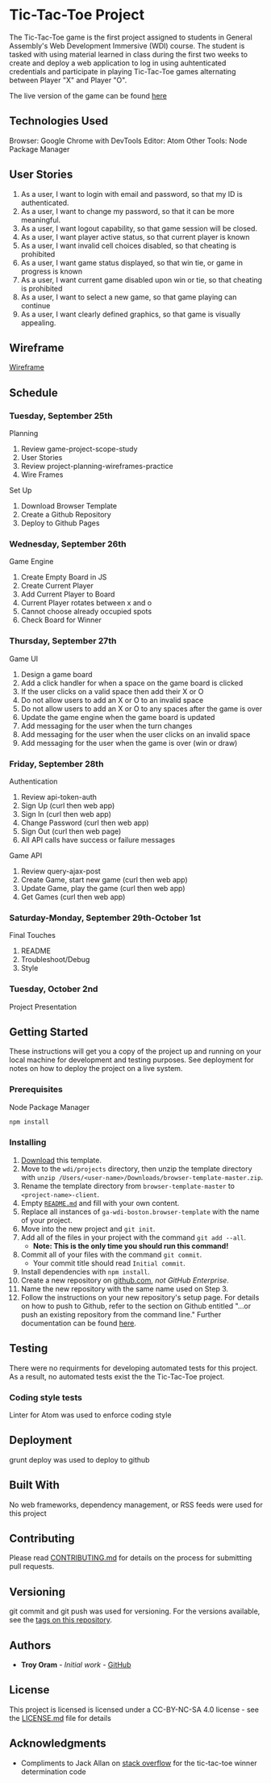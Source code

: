 # Tic-Tac-Toe Project

The Tic-Tac-Toe game is the first project assigned to students in General
Assembly's Web Development Immersive (WDI) course.  The student is tasked with
using material learned in class during the first two weeks to create and deploy
a web application to log in using auhtenticated credentials and participate in
playing Tic-Tac-Toe games alternating between Player "X" and Player "O".

The live version of the game can be found [here](https://troyoram.github.io/game-project-client/)

## Technologies Used

Browser: Google Chrome with DevTools
Editor: Atom
Other Tools: Node Package Manager

## User Stories

1. As a user, I want to login with email and password, so that my ID is authenticated.
1. As a user, I want to change my password, so that it can be more meaningful.
1. As a user, I want logout capability, so that game session will be closed.
1. As a user, I want player active status, so that current player is known
1. As a user, I want invalid cell choices disabled, so that cheating is prohibited
1. As a user, I want game status displayed, so that win tie, or game in progress is known
1. As a user, I want current game disabled upon win or tie, so that cheating is prohibited
1. As a user, I want to select a new game, so that game playing can continue
1. As a user, I want clearly defined graphics, so that game is visually appealing.

## Wireframe

[Wireframe](https://troyoram.github.io/game-project-client/public/wireframe.png)

## Schedule

### Tuesday, September 25th

Planning
1. Review game-project-scope-study
1. User Stories
1. Review project-planning-wireframes-practice
1. Wire Frames

Set Up
1. Download Browser Template
1. Create a Github Repository
1. Deploy to Github Pages

### Wednesday, September 26th
Game Engine
1. Create Empty Board in JS
1. Create Current Player
1. Add Current Player to Board
1. Current Player rotates between x and o
1. Cannot choose already occupied spots
1. Check Board for Winner

### Thursday, September 27th
Game UI
1. Design a game board
1. Add a click handler for when a space on the game board is clicked
1. If the user clicks on a valid space then add their X or O
1. Do not allow users to add an X or O to an invalid space
1. Do not allow users to add an X or O to any spaces after the game is over
1. Update the game engine when the game board is updated
1. Add messaging for the user when the turn changes
1. Add messaging for the user when the user clicks on an invalid space
1. Add messaging for the user when the game is over (win or draw)

### Friday, September 28th
Authentication
1. Review api-token-auth
1. Sign Up (curl then web app)
1. Sign In (curl then web app)
1. Change Password (curl then web app)
1. Sign Out (curl then web page)
1. All API calls have success or failure messages

Game API
1. Review query-ajax-post
1. Create Game, start new game (curl then web app)
1. Update Game, play the game (curl then web app)
1. Get Games (curl then web app)

### Saturday-Monday, September 29th-October 1st
Final Touches
1. README
1. Troubleshoot/Debug
1. Style

### Tuesday, October 2nd
Project Presentation

## Getting Started

These instructions will get you a copy of the project up and running on your local machine for development and testing purposes. See deployment for notes on how to deploy the project on a live system.

### Prerequisites

Node Package Manager

```sh
npm install
```

### Installing

1. [Download](../../archive/master.zip) this template.
1. Move to the `wdi/projects` directory, then unzip the template directory with
    `unzip /Users/<user-name>/Downloads/browser-template-master.zip`.
1. Rename the template directory from `browser-template-master` to
    `<project-name>-client`.
1. Empty [`README.md`](README.md) and fill with your own content.
1. Replace all instances of `ga-wdi-boston.browser-template` with the name of
    your project.
1. Move into the new project and `git init`.
1. Add all of the files in your project with the command `git add --all`.
      - **Note: This is the only time you should run this command!**
1. Commit all of your files with the command `git commit`.
      - Your commit title should read `Initial commit`.
1. Install dependencies with `npm install`.
1. Create a new repository on [github.com](https://github.com),
    _not GitHub Enterprise_.
1. Name the new repository with the same name used on Step 3.
1. Follow the instructions on your new repository's setup page. For details on
   how to push to Github, refer to the section on Github entitled "…or push an existing
   repository from the command line." Further documentation can be found [here](https://help.github.com/articles/adding-an-existing-project-to-github-using-the-command-line/).

## Testing

There were no requirments for developing automated tests for this project.  As
a result, no automated tests exist the the Tic-Tac-Toe project.

### Coding style tests

Linter for Atom was used to enforce coding style

## Deployment

grunt deploy was used to deploy to github

## Built With

No web frameworks, dependency management, or RSS feeds were used for this project

## Contributing

Please read [CONTRIBUTING.md](https://troyoram.github.io/game-project-client/CONTRIBUTING.md) for details on the process for submitting pull requests.

## Versioning

git commit and git push was used for versioning. For the versions available, see the [tags on this repository](https://troyoram.github.io/game-project-client/).

## Authors

* **Troy Oram** - *Initial work* - [GitHub](https://troyoram.github.io/game-project-client/)

## License

This project is licensed is licensed under a CC-BY-NC-SA 4.0 license - see the [LICENSE.md](https://troyoram.github.io/game-project-client/LICENSE.md) file for details

## Acknowledgments

* Compliments to Jack Allan on [stack overflow](https://stackoverflow.com/a/24376236) for the tic-tac-toe winner determination code
